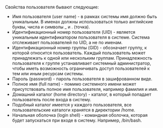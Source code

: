 Свойства пользователя бывают следующие:


* Имя пользователя (user name) - в рамках системы имя должно быть уникальным. В именах должны использоваться только английские буквы, числа и символы \_ и . (точка).
* Идентификационный номер пользователя (UID) - является уникальным идентификатором пользователя в системе. Система отслеживает пользователей по UID, а не по именам.
* Идентификационный номер группы (GID) - обозначает группу, к которой относится пользователь. Каждый пользователь может принадлежать к одной или нескольким группам. Принадлежность пользователя к группе устанавливает системный администратор, чтобы иметь возможность ограничивать доступ пользователей к тем или иным ресурсам системы.
* Пароль (password) - пароль пользователя в зашифрованном виде.
* Полное имя (full name) - помимо системного имени может присутствовать полное имя пользователя, например фамилия и имя.
* Домашний каталог (home directory) - каталог, в который попадает пользователь после входа в систему.
* Подобный каталог имеется у каждого пользователя, все пользовательские каталоги хранятся в директории /home.
* Начальная оболочка (login shell) - командная оболочка, которая будет запускаться при входе в систему. Например, /bin/bash.
